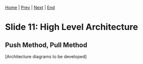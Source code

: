 [Home](slide-01-title.md) | [Prev](slide-10-data-collector-ui.md) | [Next](slide-12-content-data.md) | [End](slide-16-appendix-research.md)

# Slide 11: High Level Architecture

## Push Method, Pull Method

[Architecture diagrams to be developed]

